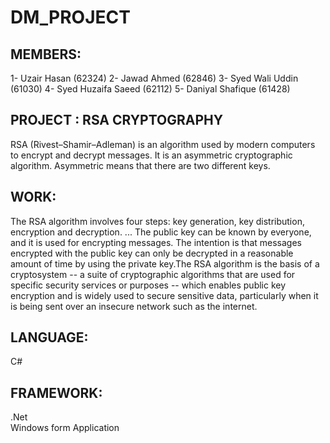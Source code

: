 # DM_PROJECT

## MEMBERS:

1- Uzair Hasan (62324)
2- Jawad Ahmed (62846)
3- Syed Wali Uddin (61030)
4- Syed Huzaifa Saeed (62112)
5- Daniyal Shafique (61428)

## PROJECT : RSA CRYPTOGRAPHY

RSA (Rivest–Shamir–Adleman) is an algorithm used by modern computers to encrypt and decrypt messages. It is an asymmetric cryptographic algorithm. Asymmetric means that there are two different keys.

## WORK:

The RSA algorithm involves four steps: key generation, key distribution, encryption and decryption. ... The public key can be known by everyone, and it is used for encrypting messages. The intention is that messages encrypted with the public key can only be decrypted in a reasonable amount of time by using the private key.The RSA algorithm is the basis of a cryptosystem -- a suite of cryptographic algorithms that are used for specific security services or purposes -- which enables public key encryption and is widely used to secure sensitive data, particularly when it is being sent over an insecure network such as the internet.

## LANGUAGE: 

C#

## FRAMEWORK:

.Net  
Windows form Application
